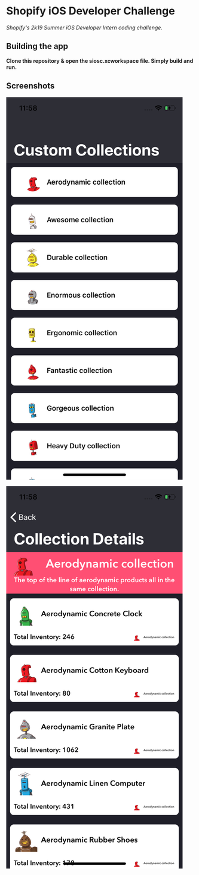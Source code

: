 # Shopify iOS Developer Challenge

_Shopify's 2k19 Summer iOS Developer Intern coding challenge._

## Building the app

**Clone this repository & open the siosc.xcworkspace file. Simply build and run.**

## Screenshots

![ScreenShot](/collections.png)

![ScreenShot](/products.png)